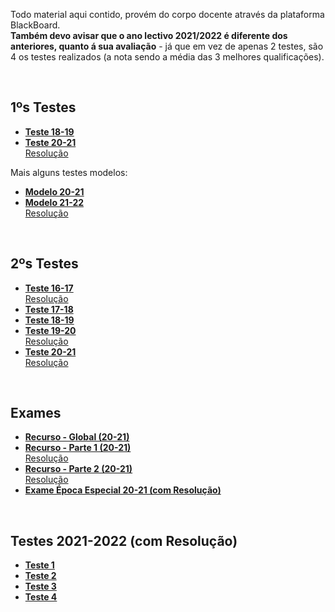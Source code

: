 Todo material aqui contido, provém do corpo docente através da plataforma BlackBoard.
<br> **Também devo avisar que o ano lectivo 2021/2022 é diferente dos anteriores, quanto á sua avaliação** - já que em vez de apenas 2 testes, são 4 os testes realizados (a nota sendo a média das 3 melhores qualificações).

<br>

## 1ºs Testes
* [**Teste 18-19**](teste_1_1819.pdf)
* [**Teste 20-21**](teste_1_2021.pdf)
<br> [Resolução](teste_1_2021_res.pdf)

Mais alguns testes modelos:
* [**Modelo 20-21**](teste_modelo_1_2021.pdf)
* [**Modelo 21-22**](teste_modelo_1_2122.pdf)
<br> [Resolução](teste_modelo_1_2122_res.pdf)

<br>

## 2ºs Testes
* [**Teste 16-17**](teste_2_1617.pdf)
<br> [Resolução](teste_2_1617_res.pdf)
* [**Teste 17-18**](teste_2_1718.pdf)
* [**Teste 18-19**](teste_2_1819.pdf)
* [**Teste 19-20**](teste_2_1920.pdf)
<br> [Resolução](teste_2_1920_res.pdf)
* [**Teste 20-21**](teste_2_2021.pdf)
<br> [Resolução](teste_2_2021_res.pdf)

<br>

## Exames
* [**Recurso - Global (20-21)**](recurso_global_2021.pdf)
* [**Recurso - Parte 1 (20-21)**](recurso_parte1_2021.pdf)
<br> [Resolução](recurso_parte1_2021_res.pdf)
* [**Recurso - Parte 2 (20-21)**](recurso_parte2_2021.pdf)
<br> [Resolução](recurso_parte2_2021_res.pdf)
* [**Exame Época Especial 20-21 (com Resolução)**](exame_especial_2021_res.pdf)


<br>

## Testes 2021-2022 (com Resolução)
* [**Teste 1**](teste_1_2122_res.pdf)
* [**Teste 2**](teste2_2122_res.pdf)
* [**Teste 3**](teste3_2122_res.pdf)
* [**Teste 4**](teste4_2122_res.pdf)
